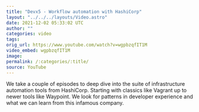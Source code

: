 ```yaml
---
title: "Devx5 - Workflow automation with HashiCorp"
layout: "../../../layouts/Video.astro"
date: 2021-12-02 05:33:02 UTC
author: ""
categories: video
tags: 
orig_url: https://www.youtube.com/watch?v=wgpbzqfIT1M
video_embed: wgpbzqfIT1M
image:
permalink: /:categories/:title/
source: YouTube
---
```

We take a couple of episodes to deep dive into the suite of infrastructure automation tools from HashiCorp. Starting with classics like Vagrant up to newer tools like Waypoint. We look for patterns in developer experience and what we can learn from this infamous company.